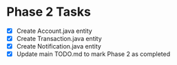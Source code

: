 # Phase 2 Tasks
- [x] Create Account.java entity
- [x] Create Transaction.java entity
- [x] Create Notification.java entity
- [x] Update main TODO.md to mark Phase 2 as completed
